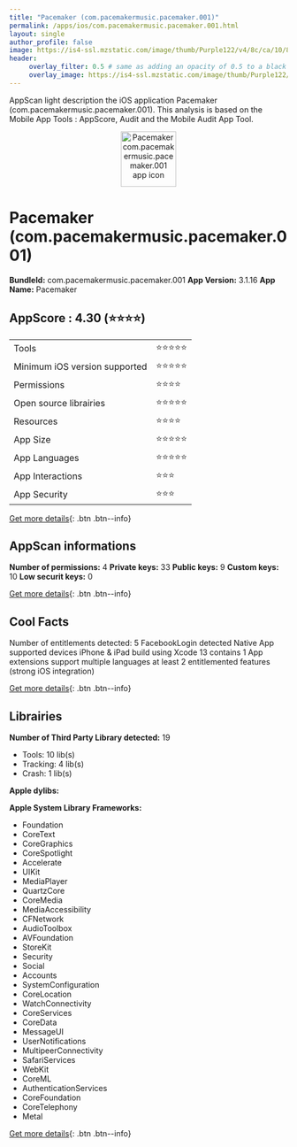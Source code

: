 ```yaml
---
title: "Pacemaker (com.pacemakermusic.pacemaker.001)"
permalink: /apps/ios/com.pacemakermusic.pacemaker.001.html
layout: single
author_profile: false
image: https://is4-ssl.mzstatic.com/image/thumb/Purple122/v4/8c/ca/10/8cca104d-7043-91f6-a72b-189c4fca55b4/AppIcon-1x_U007emarketing-0-7-0-85-220.png/512x512bb.jpg
header: 
     overlay_filter: 0.5 # same as adding an opacity of 0.5 to a black background
     overlay_image: https://is4-ssl.mzstatic.com/image/thumb/Purple122/v4/8c/ca/10/8cca104d-7043-91f6-a72b-189c4fca55b4/AppIcon-1x_U007emarketing-0-7-0-85-220.png/512x512bb.jpg
---
```

AppScan light description the iOS application Pacemaker (com.pacemakermusic.pacemaker.001). This analysis is based on the Mobile App Tools : AppScore, Audit and the Mobile Audit App Tool.

  
  
<div style="text-align: center;"><img src="https://is4-ssl.mzstatic.com/image/thumb/Purple122/v4/8c/ca/10/8cca104d-7043-91f6-a72b-189c4fca55b4/AppIcon-1x_U007emarketing-0-7-0-85-220.png/512x512bb.jpg" width="100" height="100" alt="Pacemaker com.pacemakermusic.pacemaker.001 app icon"></div>  
  
# Pacemaker (com.pacemakermusic.pacemaker.001)

**BundleId:** com.pacemakermusic.pacemaker.001
**App Version:** 3.1.16
**App Name:** Pacemaker


## AppScore : 4.30 (⭐️⭐️⭐️⭐️) 

<table>
<tr><td> Tools </td><td> ⭐️⭐️⭐️⭐️⭐️ </td></tr>
<tr><td> Minimum iOS version supported </td><td> ⭐️⭐️⭐️⭐️⭐️ </td></tr>
<tr><td> Permissions </td><td> ⭐️⭐️⭐️⭐️ </td></tr>
<tr><td> Open source librairies </td><td> ⭐️⭐️⭐️⭐️⭐️ </td></tr>
<tr><td> Resources </td><td> ⭐️⭐️⭐️⭐️ </td></tr>
<tr><td> App Size </td><td> ⭐️⭐️⭐️⭐️⭐️ </td></tr>
<tr><td> App Languages </td><td> ⭐️⭐️⭐️⭐️⭐️ </td></tr>
<tr><td> App Interactions </td><td> ⭐️⭐️⭐️ </td></tr>
<tr><td> App Security </td><td> ⭐️⭐️⭐️ </td></tr>
</table>

[Get more details](/pricing.html){: .btn .btn--info}  
  
## AppScan informations 

**Number of permissions:** 4
**Private keys:** 33
**Public keys:** 9
**Custom keys:** 10
**Low securit keys:** 0
  
[Get more details](/pricing.html){: .btn .btn--info}

## Cool Facts

Number of entitlements detected: 5
FacebookLogin detected
Native App
supported devices iPhone & iPad
build using Xcode 13
contains 1 App extensions
support multiple languages
at least 2 entitlemented features (strong iOS integration)
  
[Get more details](/pricing.html){: .btn .btn--info}

## Librairies 
**Number of Third Party Library detected:** 19
- Tools: 10 lib(s)
- Tracking: 4 lib(s)
- Crash: 1 lib(s)

**Apple dylibs:**


**Apple System Library Frameworks:**
- Foundation
- CoreText
- CoreGraphics
- CoreSpotlight
- Accelerate
- UIKit
- MediaPlayer
- QuartzCore
- CoreMedia
- MediaAccessibility
- CFNetwork
- AudioToolbox
- AVFoundation
- StoreKit
- Security
- Social
- Accounts
- SystemConfiguration
- CoreLocation
- WatchConnectivity
- CoreServices
- CoreData
- MessageUI
- UserNotifications
- MultipeerConnectivity
- SafariServices
- WebKit
- CoreML
- AuthenticationServices
- CoreFoundation
- CoreTelephony
- Metal


  
[Get more details](/pricing.html){: .btn .btn--info}

